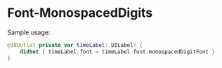 # Font-MonospacedDigits

Sample usage:
```Swift
@IBOutlet private var timeLabel: UILabel! {
    didSet { timeLabel.font = timeLabel.font.monospacedDigitFont }
}
```
